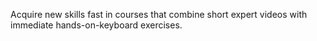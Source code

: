 
Acquire new skills fast in courses that combine short expert videos with immediate hands-on-keyboard exercises. 
